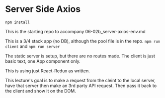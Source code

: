 # Server Side Axios

`npm install`

This is the starting repo to accompany 06-02b_server-axios-env.md

This is a 3/4 stack app (no DB), although the pool file is in the repo.
`npm run client` and `npm run server`

The static server is setup, but there are no routes made. The client is just basic text, one App component only.

This is using just React-Redux as written. 

This lecture's goal is to make a request from the cleint to the local server, have that server then make an 3rd party API request. Then pass it back to the client and show it on the DOM.


